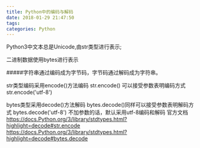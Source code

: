 ```yaml
---
title: Python中的编码与解码
date: 2018-01-29 21:47:50
tags:
categories: Python
---
```


Python3中文本总是Unicode,由str类型进行表示;

二进制数据使用bytes进行表示

#####字符串通过编码成为字节码，字节码通过解码成为字符串。

str类型编码采用encode()方法编码
str.encode() 可以接受参数表明编码方式
str.encode('utf-8')

bytes类型采用decode()方法解码
bytes.decode()同样可以接受参数表明解码方式
bytes.decode('utf-8')
不加参数的话，默认采用utf-8编码和解码
官方文档
https://docs.Python.org/3/library/stdtypes.html?highlight=decode#str.encode
https://docs.Python.org/3/library/stdtypes.html?highlight=decode#bytes.decode



